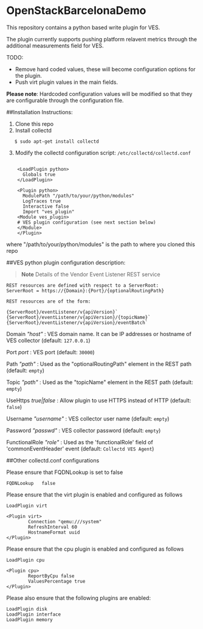 # OpenStackBarcelonaDemo
This repository contains a python based write plugin for VES.

The plugin currently supports pushing platform relavent metrics through the additional measurements field for VES.

TODO:
* Remove hard coded values, these will become configuration options for the plugin.
* Push virt plugin values in the main fields.

**Please note**: Hardcoded configuration values will be modified so that they are configurable through the configuration file.

##Installation Instructions:
1. Clone this repo
2. Install collectd
```
   $ sudo apt-get install collectd
```
3. Modify the collectd configuration script: `/etc/collectd/collectd.conf`
```

    <LoadPlugin python>
      Globals true
    </LoadPlugin>

    <Plugin python>
      ModulePath "/path/to/your/python/modules"
      LogTraces true
      Interactive false
      Import "ves_plugin"
    <Module ves_plugin>
    # VES plugin configuration (see next section below)
    </Module>
    </Plugin>
```
where "/path/to/your/python/modules" is the path to where you cloned this repo

##VES python plugin configuration description:

> **Note** Details of the Vendor Event Listener REST service

```
REST resources are defined with respect to a ServerRoot:
ServerRoot = https://{Domain}:{Port}/{optionalRoutingPath}

REST resources are of the form:

{ServerRoot}/eventListener/v{apiVersion}`
{ServerRoot}/eventListener/v{apiVersion}/{topicName}`
{ServerRoot}/eventListener/v{apiVersion}/eventBatch`
```

Domain *"host"*
: VES domain name. It can be IP addresses or hostname of VES collector (default: `127.0.0.1`)

Port *port*
: VES port (default: `30000`)

Path *"path"*
: Used as the "optionalRoutingPath" element in the REST path (default: `empty`)

Topic *"path"*
: Used as the "topicName" element in the REST  path (default: `empty`)

UseHttps *true|false*
: Allow plugin to use HTTPS instead of HTTP (default: `false`)

Username *"username"*
: VES collector user name (default: `empty`)

Password *"passwd"*
: VES collector password (default: `empty`)

FunctionalRole *"role"*
: Used as the 'functionalRole' field of 'commonEventHeader' event (default: `Collectd VES Agent`)

##Other collectd.conf configurations

Please ensure that FQDNLookup is set to false
```
FQDNLookup   false
```

Please ensure that the virt plugin is enabled and configured as follows
```
LoadPlugin virt

<Plugin virt>
        Connection "qemu:///system"
        RefreshInterval 60
        HostnameFormat uuid
</Plugin>
```

Please ensure that the cpu plugin is enabled and configured as follows
```
LoadPlugin cpu

<Plugin cpu>
        ReportByCpu false
        ValuesPercentage true
</Plugin>
```
Please also ensure that the following plugins are enabled:
```
LoadPlugin disk
LoadPlugin interface
LoadPlugin memory
```
